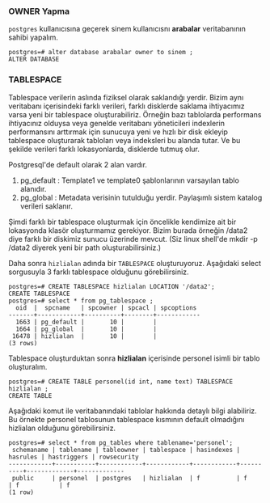 ### OWNER Yapma

`postgres` kullanıcısına geçerek sinem  kullanıcısnı **arabalar** veritabanının sahibi yapalım.

```
postgres=# alter database arabalar owner to sinem ;
ALTER DATABASE
```

### TABLESPACE

Tablespace verilerin aslında fiziksel olarak saklandığı yerdir. Bizim aynı veritabanı içerisindeki farklı verileri, farklı disklerde saklama ihtiyacımız varsa yeni bir tablespace oluşturabiliriz. Örneğin bazı tablolarda performans ihtiyacınız olduysa veya genelde veritabanı yöneticileri indexlerin performansını arttırmak için sunucuya yeni ve hızlı bir disk ekleyip tablespace oluşturarak tabloları veya indeksleri bu alanda tutar.
Ve bu şekilde verileri farklı lokasyonlarda, disklerde tutmuş olur.

Postgresql'de default olarak 2 alan vardır.
1) pg_default : Template1 ve template0 şablonlarının varsayılan tablo alanıdır. 
2) pg_global : Metadata verisinin tutulduğu yerdir. Paylaşımlı sistem katalog verileri saklanır.

Şimdi farklı bir tablespace oluşturmak için öncelikle kendimize ait bir lokasyonda klasör oluşturmamız gerekiyor. Bizim burada örneğin /data2 diye farklı bir diskimiz sunucu üzerinde mevcut. (Siz linux shell'de mkdir -p /data2 diyerek yeni bir path oluşturabilirsiniz.)

Daha sonra `hizlialan` adında bir `TABLESPACE` oluşturuyoruz. Aşağıdaki select sorgusuyla 3 farklı tablespace olduğunu görebilirsiniz.
```
postgres=# CREATE TABLESPACE hizlialan LOCATION '/data2';
CREATE TABLESPACE
postgres=# select * from pg_tablespace ;
  oid  |  spcname   | spcowner | spcacl | spcoptions 
-------+------------+----------+--------+------------
  1663 | pg_default |       10 |        | 
  1664 | pg_global  |       10 |        | 
 16478 | hizlialan  |       10 |        | 
(3 rows)
```

Tablespace oluşturduktan sonra **hizlialan** içerisinde personel isimli bir tablo oluşturalım.
```
postgres=# CREATE TABLE personel(id int, name text) TABLESPACE hizlialan ;
CREATE TABLE
```
Aşağıdaki komut ile veritabanındaki tablolar hakkında detaylı bilgi alabiliriz. Bu örnekte personel tablosunun tablespace kısmının default olmadığını hizlialan olduğunu görebilirsiniz.

```
postgres=# select * from pg_tables where tablename='personel';
 schemaname | tablename | tableowner | tablespace | hasindexes | hasrules | hastriggers | rowsecurity 
------------+-----------+------------+------------+------------+----------+-------------+-------------
 public     | personel  | postgres   | hizlialan  | f          | f        | f           | f
(1 row)
```